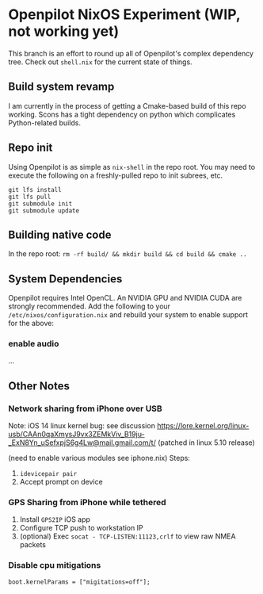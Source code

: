 # Openpilot NixOS Experiment (WIP, not working yet)
This branch is an effort to round up all of Openpilot's complex dependency tree.
Check out `shell.nix` for the current state of things. 
## Build system revamp
I am currently in the process of getting a Cmake-based build of this repo working.
Scons has a tight dependency on python which complicates Python-related builds.

## Repo init
Using Openpilot is as simple as `nix-shell` in the repo root.
You may need to execute the following on a freshly-pulled repo to init subrees, etc.
```
git lfs install
git lfs pull
git submodule init
git submodule update
```

## Building native code
In the repo root:
`rm -rf build/ && mkdir build && cd build && cmake ..`

## System Dependencies
Openpilot requires Intel OpenCL. An NVIDIA GPU and NVIDIA CUDA are strongly recommended.
Add the following to your `/etc/nixos/configuration.nix` and rebuild your system to enable support for the above:
### enable audio
...

## Other Notes
### Network sharing from iPhone over USB
Note: iOS 14 linux kernel bug: see discussion https://lore.kernel.org/linux-usb/CAAn0qaXmysJ9vx3ZEMkViv_B19ju-_ExN8Yn_uSefxpjS6g4Lw@mail.gmail.com/t/ (patched in linux 5.10 release)

<NIXOS setup here> (need to enable various modules see iphone.nix)
Steps:
1. `idevicepair pair`
2. Accept prompt on device

### GPS Sharing from iPhone while tethered
1. Install `GPS2IP` iOS app
2. Configure TCP push to workstation IP
3. (optional) Exec `socat - TCP-LISTEN:11123,crlf` to view raw NMEA packets

### Disable cpu mitigations
`boot.kernelParams = ["migitations=off"];`
